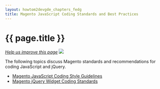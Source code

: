 ```yaml
---
layout: howtom2devgde_chapters_fedg
title: Magento JavaScript Coding Standards and Best Practices
---
```

 
<h1 id="fedg_using-ui-lib">{{ page.title }}</h1>

<p><a href="{{ site.githuburl }}m2fedg/javascript/magento-js-coding-stnds-abt.md" target="_blank"><em>Help us improve this page</em></a>&nbsp;<img src="{{ site.baseurl }}common/images/newWindow.gif"/></p>

The following topics discuss Magento standards and recommendations for coding JavaScript and jQuery.

*	<a href="{{ site.gdeurl }}m2fedg/javascript/js-coding-style.html">Magento JavaScript Coding Style Guidelines</a>
*	<a href="{{ site.gdeurl }}m2fedg/javascript/jquery-widget_coding-stnd.html">Magento jQuery Widget Coding Standards</a>



